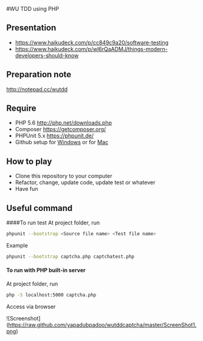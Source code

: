#WU TDD using PHP

## Presentation
- https://www.haikudeck.com/p/cc849c9a20/software-testing
- https://www.haikudeck.com/p/wl6rQaADMJ/things-modern-developers-should-know

## Preparation note
http://notepad.cc/wutdd

## Require
- PHP 5.6 http://php.net/downloads.php
- Composer https://getcomposer.org/
- PHPUnit 5.x https://phpunit.de/
- Github setup for [Windows](https://help.github.com/articles/set-up-git/#platform-windows) or for [Mac](https://help.github.com/articles/set-up-git/#platform-mac)

## How to play
- Clone this repository to your computer
- Refactor, change, update code, update test or whatever
- Have fun

## Useful command
####To run test
At project folder, run
```bash
phpunit --bootstrap <Source file name> <Test file name>
```
Example
```bash
phpunit --bootstrap captcha.php captchatest.php
```
#### To run with PHP built-in server
At project folder, run
``` bash
php -S localhost:5000 captcha.php
```
Access via browser 


![Screenshot] (https://raw.github.com/yapadubpadoo/wutddcaptcha/master/ScreenShot1.png)
